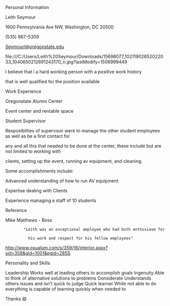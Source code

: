 Personal Information 



Leith Seymour

1600 Pennsylvania Ave NW, Washington, DC 20500

(535) 867-5309

Seymourl@oregonstate.edu

file:///C:/Users/Leith%20Seymour/Downloads/15698077_10211902652022033_1040650212691243170_n.jpg?lastModify=1506999449


I believe that i a hard working person with a positive work history 

that is well qualified for the position available

Work Experience 

Oregonstate Alumni Center

Event center and rentable space

Student Supervisor 

Resposiblities of supervisor were to manage the other student employees as well as be a first contact for 

any and all this that needed to be done at the center, these include but are not limited to working with 

clients, setting up the event, running av equipment, and cleaning. 

Some accomplishments include:

Advanced understanding of how to run AV equipment

Expertise dealing with Clients 

Experience managing a staff of 10 students

Reference

Mike Matthews - Boss

			"Leith was an exceptional employee who had both enthusiasm for 			

			  his work and respect for his fellow employees"



http://www.osualum.com/s/359/16/interior.aspx?sid=359&gid=1001&pgid=285S

Personality and Skills

  Leadership   	Works well at leading others to accomplish goals
  Ingenuity    	Able to think of alternative solutions to problems
  Considerate  	Understands others issues and isn't quick to judge
  Quick learner	While not able to do everything is capable of learning quickly when needed to



Thanks :smile:
